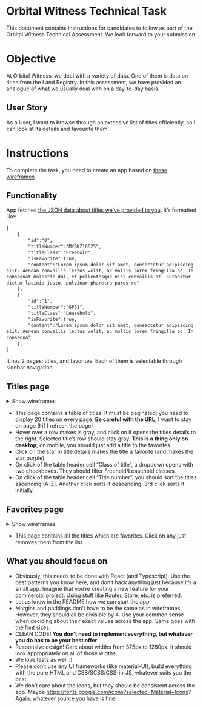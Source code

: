 # Orbital Witness Technical Task

This document contains instructions for candidates to follow as part of the Orbital Witness Technical Assessment. We look forward to your submission.

# Objective
At Orbital Witness, we deal with a variety of data. One of them is data on titles from the Land Registry. In this assessment, we have provided an analogue of what we usually deal with on a day-to-day basis.

## User Story
As a User, I want to browse through an extensive list of titles efficiently, so I can look at its details and favourite them.

# Instructions
To complete the task, you need to create an app based on [these wireframes](https://github.com/orbitalwitness/tech-test/tree/main/wireframes).

## Functionality
App fetches [the JSON data about titles we’ve provided to you](https://github.com/orbitalwitness/tech-test/tree/main/data). It’s formatted like:

```
[
    {
        "id":"0",
        "titleNumber":"MYBKZ10625",
        "titleClass":"Freehold",
        "isFavorite":true,
        "content":"Lorem ipsum dolor sit amet, consectetur adipiscing elit. Aenean convallis lectus velit, ac mollis lorem fringilla ac. In consequat molestie dui, et pellentesque nisl convallis at. Curabitur dictum lacinia justo, pulvinar pharetra purus ru"
    },
    {
        "id":"1",
        "titleNumber":"GP51",
        "titleClass":"Leasehold",
        "isFavorite":true,
        "content":"Lorem ipsum dolor sit amet, consectetur adipiscing elit. Aenean convallis lectus velit, ac mollis lorem fringilla ac. In consequa"
    },
]
```

It has 2 pages: titles, and favorites. Each of them is selectable through sidebar navigation.

## Titles page

<details>
<summary>Show wireframes</summary>
<p>

#### List of titles and title details

![Titles page](wireframes/Titles%20page.png)

#### Dropdown filter

![Titles page - dropdown](wireframes/Titles%20page%20-%20dropdown.png)

</p>
</details>

 - This page contains a table of titles. It must be paginated; you need to display 20 titles on every page. **Be careful with the URL**; I want to stay on page 6 if I refresh the page!
 - Hover over a row makes is gray, and click on it opens the titles details to the right. Selected title’s row should stay gray. **This is a thing only on desktop**; on mobile, you should just add a title to the favorites.
 - Click on the star in title details makes the title a favorite (and makes the star purple).
 - On click of the table header cell “Class of title”, a dropdown opens with two checkboxes. They should filter Freehold/Leasehold classes.
 - On click of the table header cell “Title number”, you should sort the titles ascending (A-Z). Another click sorts it descending. 3rd click sorts it initially.

## Favorites page

<details>
<summary>Show wireframes</summary>
<p>

![Favourites page](wireframes/Favourites%20page.png)

</p>
</details>


- This page contains all the titles which are favorites. Click on any just removes them from the list.

## What you should focus on
- Obviously, this needs to be done with React (and Typescript). Use the best patterns you know here, and don’t hack anything just because it’s a small app. Imagine that you’re creating a new feature for your commercial project. Using stuff like Router, Store, etc. is preferred.
- Let us know in the README how we can start the app.
- Margins and paddings don’t have to be the same as in wireframes. However, they should all be divisible by 4. Use your common sense when deciding about their exact values across the app. Same goes with the font sizes.
- CLEAN CODE! **You don’t need to implement everything, but whatever you do has to be your best offer**.
- Responsive design! Care about widths from 375px to 1280px. It should look appropriately on all of those widths.
- We love tests as well :)
- Please don’t use any UI frameworks (like material-UI); build everything with the pure HTML and CSS/SCSS/CSS-in-JS, whatever suits you the best.
- We don’t care about the icons, but they should be consistent across the app. Maybe https://fonts.google.com/icons?selected=Material+Icons? Again, whatever source you have is fine.
